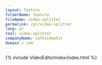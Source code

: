 ```yaml
---
layout: feature
folderName: feature
fileName: video-splitter
permalink: /pl/video-splitter
lang: pl
tool: video-splitter
companyName: safevideokit
domain : com
---
```


{% include VideoEditorIndex/index.html %}

   